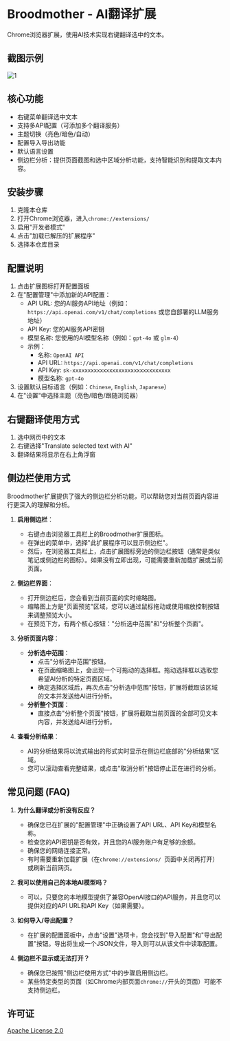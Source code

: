 # Broodmother - AI翻译扩展

Chrome浏览器扩展，使用AI技术实现右键翻译选中的文本。

## 截图示例
<img src="https://img.picgo.net/2025/06/08/1b9d92f3d6e91bcd3.gif" alt="1" border="0">

## 核心功能
- 右键菜单翻译选中文本
- 支持多API配置（可添加多个翻译服务）
- 主题切换（亮色/暗色/自动）
- 配置导入导出功能
- 默认语言设置
- 侧边栏分析：提供页面截图和选中区域分析功能，支持智能识别和提取文本内容。

## 安装步骤
1. 克隆本仓库
2. 打开Chrome浏览器，进入`chrome://extensions/`
3. 启用"开发者模式"
4. 点击"加载已解压的扩展程序"
5. 选择本仓库目录

## 配置说明
1. 点击扩展图标打开配置面板
2. 在"配置管理"中添加新的API配置：
   - API URL: 您的AI服务API地址（例如：`https://api.openai.com/v1/chat/completions` 或您自部署的LLM服务地址）
   - API Key: 您的AI服务API密钥
   - 模型名称: 您使用的AI模型名称（例如：`gpt-4o` 或 `glm-4`）
   - 示例：
     - 名称: `OpenAI API`
     - API URL: `https://api.openai.com/v1/chat/completions`
     - API Key: `sk-xxxxxxxxxxxxxxxxxxxxxxxxxxxxxxxx`
     - 模型名称: `gpt-4o`
3. 设置默认目标语言（例如：`Chinese`, `English`, `Japanese`）
4. 在"设置"中选择主题（亮色/暗色/跟随浏览器）

## 右键翻译使用方式
1. 选中网页中的文本
2. 右键选择"Translate selected text with AI"
3. 翻译结果将显示在右上角浮窗

## 侧边栏使用方式
Broodmother扩展提供了强大的侧边栏分析功能，可以帮助您对当前页面内容进行更深入的理解和分析。

1. **启用侧边栏**：
   - 右键点击浏览器工具栏上的Broodmother扩展图标。
   - 在弹出的菜单中，选择"此扩展程序可以显示侧边栏"。
   - 然后，在浏览器工具栏上，点击扩展图标旁边的侧边栏按钮（通常是类似笔记或侧边栏的图标）。如果没有立即出现，可能需要重新加载扩展或当前页面。

2. **侧边栏界面**：
   - 打开侧边栏后，您会看到当前页面的实时缩略图。
   - 缩略图上方是"页面预览"区域，您可以通过鼠标拖动或使用缩放控制按钮来调整预览大小。
   - 在预览下方，有两个核心按钮："分析选中范围"和"分析整个页面"。

3. **分析页面内容**：
   - **分析选中范围**：
     - 点击"分析选中范围"按钮。
     - 在页面缩略图上，会出现一个可拖动的选择框。拖动选择框以选取您希望AI分析的特定页面区域。
     - 确定选择区域后，再次点击"分析选中范围"按钮，扩展将截取该区域的文本并发送给AI进行分析。
   - **分析整个页面**：
     - 直接点击"分析整个页面"按钮，扩展将截取当前页面的全部可见文本内容，并发送给AI进行分析。

4. **查看分析结果**：
   - AI的分析结果将以流式输出的形式实时显示在侧边栏底部的"分析结果"区域。
   - 您可以滚动查看完整结果，或点击"取消分析"按钮停止正在进行的分析。

## 常见问题 (FAQ)
1. **为什么翻译或分析没有反应？**
   - 确保您已在扩展的"配置管理"中正确设置了API URL、API Key和模型名称。
   - 检查您的API密钥是否有效，并且您的AI服务账户有足够的余额。
   - 确保您的网络连接正常。
   - 有时需要重新加载扩展（在`chrome://extensions/ `页面中关闭再打开）或刷新当前网页。

2. **我可以使用自己的本地AI模型吗？**
   - 可以，只要您的本地模型提供了兼容OpenAI接口的API服务，并且您可以提供对应的API URL和API Key（如果需要）。

3. **如何导入/导出配置？**
   - 在扩展的配置面板中，点击"设置"选项卡，您会找到"导入配置"和"导出配置"按钮。导出将生成一个JSON文件，导入则可以从该文件中读取配置。

4. **侧边栏不显示或无法打开？**
   - 确保您已按照"侧边栏使用方式"中的步骤启用侧边栏。
   - 某些特定类型的页面（如Chrome内部页面`chrome://`开头的页面）可能不支持侧边栏。

## 许可证
[Apache License 2.0](LICENSE) 
